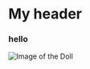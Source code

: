 # My header
### hello
![Image of the Doll](https://static.wikia.nocookie.net/bloodborne/images/d/d9/Image-bloodborne-doll-07.jpg)
